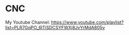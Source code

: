 # CNC 

My Youtube Channel: 
https://www.youtube.com/playlist?list=PLR7GqPO_6lTiSDCSYFWXj8JvYrMdA805v
